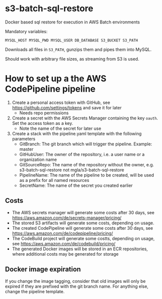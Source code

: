 # s3-batch-sql-restore
Docker based sql restore for execution in AWS Batch environments

Mandatory variables:

    MYSQL_HOST MYSQL_PWD MYSQL_USER DB_DATABASE S3_BUCKET S3_PATH

Downloads all files in `S3_PATH`, gunzips them and pipes them into MySQL.

Should work with arbitrary file sizes, as streaming from S3 is used.

# How to set up a the AWS CodePipeline pipeline

1. Create a personal access token with GitHub, see https://github.com/settings/tokens and save it for later
   * Needs repo permissions
1. Create a secret with the AWS Secrets Manager containing the key `oauth`. Set the access token as a key.
   * Note the name of the secret for later use
1. Create a stack with the pipeline.yaml template with the following parameters
   * GitBranch: The git branch which will trigger the pipeline. Example: master
   * GitHubUser: The owner of the repository, i.e. a user name or a organization name
   * GitSourceRepo: The name of the repository without the owner, e.g. s3-batch-sql-restore not mgla/s3-batch-sql-restore
   * PipelineName: The name of the pipeline to be created, will be used as a prefix for all named resources
   * SecretName: The name of the secret you created earlier

## Costs
* The AWS secrets manager will generate some costs after 30 days, see https://aws.amazon.com/de/secrets-manager/pricing/
* The stored S3 artifacts will generate some costs, depending on usage.
* The created CodePipeline will generate some costs after 30 days, see https://aws.amazon.com/de/codepipeline/pricing/
* The CodeBuild project will generate some costts, depending on usage, see https://aws.amazon.com/de/codebuild/pricing/
* The generated Docker images will be stored in an ECR repositories, where additional costs may be generated for storage

## Docker image expiration

If you change the image tagging, consider that old images will only be expired if they are prefixed with the git branch name.
For anything else, change the pipeline template.
